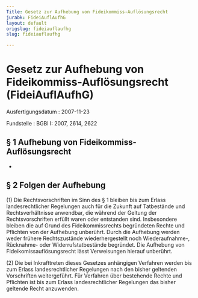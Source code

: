 ```yaml
---
Title: Gesetz zur Aufhebung von Fideikommiss-Auflösungsrecht
jurabk: FideiAuflAufhG
layout: default
origslug: fideiauflaufhg
slug: fideiauflaufhg

---
```


# Gesetz zur Aufhebung von Fideikommiss-Auflösungsrecht (FideiAuflAufhG)

Ausfertigungsdatum
:   2007-11-23

Fundstelle
:   BGBl I: 2007, 2614, 2622


## § 1 Aufhebung von Fideikommiss-Auflösungsrecht

-


## § 2 Folgen der Aufhebung

(1) Die Rechtsvorschriften im Sinn des § 1 bleiben bis zum Erlass
landesrechtlicher Regelungen auch für die Zukunft auf Tatbestände und
Rechtsverhältnisse anwendbar, die während der Geltung der
Rechtsvorschriften erfüllt waren oder entstanden sind. Insbesondere
bleiben die auf Grund des Fideikommissrechts begründeten Rechte und
Pflichten von der Aufhebung unberührt. Durch die Aufhebung werden
weder frühere Rechtszustände wiederhergestellt noch Wiederaufnahme-,
Rücknahme- oder Widerrufstatbestände begründet. Die Aufhebung von
Fideikomissauflösungsrecht lässt Verweisungen hierauf unberührt.

(2) Die bei Inkrafttreten dieses Gesetzes anhängigen Verfahren werden
bis zum Erlass landesrechtlicher Regelungen nach den bisher geltenden
Vorschriften weitergeführt. Für Verfahren über bestehende Rechte und
Pflichten ist bis zum Erlass landesrechtlicher Regelungen das bisher
geltende Recht anzuwenden.

